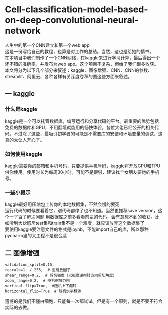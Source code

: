 # Cell-classification-model-based-on-deep-convolutional-neural-network
人生中的第一个CNN建立和第一个web app  
这是一份写给自己的教程，也算是对工作的总结。当然，这也是给她的情书。  
在本项目中我们制作了一个CNN网络，在kaggle来进行学习计算，最后得出一个还不错的准确率，并发布为web app。这个项目不复杂，但给了我们很多收获。本文将分为以下几个部分来叙述：kaggle、图像增强、CNN、CNN的参数、streamlit、阿里云、各种各样有关深度卷积的图这些方面来叙述。
## 一 kaggle
### 什么是kaggle
kaggle是一个可以托管数据库，编写运行和分享代码的平台。最重要的优势包括免费的数据库和GPU，不用翻墙就能用的畅快体验，各位大佬已经公开的相关代码。不过除了这些，最吸引初学者的可能是不需要库的安装和环境变量的调试，这真的太让人开心了。  
### 如何使用kaggle
kaggle需要你的邮箱和手机号码，只要提供手机号码，kaggle将开放GPU和TPU供你使用。使用时长为每周30小时，可能不是很够，建议找个女朋友要她的手机号。  
### 一些小提示
kaggle最好用压缩包上传你的本地数据集，不然会慢的要死  
运行代码的时候要看着它，别代码都停了也不知道。当然更推荐save version，这个一了百了解决问题
用数据库之前多看看前辈的代码，会有意想不到的收获。比如听到大伙怒斥test集和train集不是一个难度，就应该放弃这个数据集了    
要使用kaggle要注意文件的格式是ipynb，不能import自己的库，所以那种pycharm里的大工程不是很合适
## 二 图像增强
```
validation_split=0.15,
rescale=1. / 255,  # 重缩放因子
shear_range=0.2,  # 剪切强度（以弧度逆时针方向剪切角度）
zoom_range=0.2,  # 随机缩放范围
vertical_flip=True,  #随机上下翻转
horizontal_flip=True  # 随机水平翻转
```
遗憾的是我们不懂白细胞，只能每一次都试试。但是有一个原则，就是不要不符合实际的去做。


